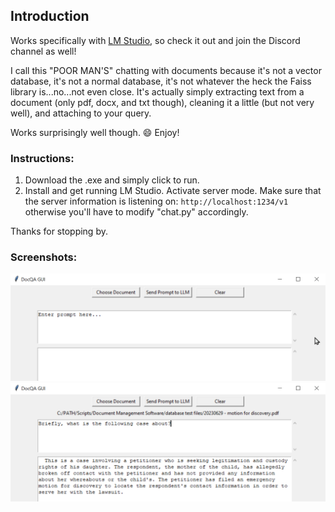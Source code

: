 ## Introduction

Works specifically with [LM Studio](https://github.com/lmstudio-ai), so check it out and join the Discord channel as well!

I call this "POOR MAN'S" chatting with documents because it's not a vector database, it's not a normal database, it's not whatever the heck the Faiss library is...no...not even close. It's actually simply extracting text from a document (only pdf, docx, and txt though), cleaning it a little (but not very well), and attaching to your query.

Works surprisingly well though. 😄 Enjoy!

### Instructions:

1. Download the .exe and simply click to run.
2. Install and get running LM Studio. Activate server mode. Make sure that the server information is listening on: `http://localhost:1234/v1` otherwise you'll have to modify "chat.py" accordingly.

Thanks for stopping by.

### Screenshots:

![Screenshot 1](https://github.com/BBC-Esq/Chat_Doc_LM_Studio/raw/main/esq1.png)
![Screenshot 2](https://github.com/BBC-Esq/Chat_Doc_LM_Studio/raw/main/esq2.png)
